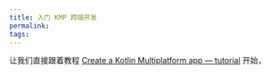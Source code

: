 ```yaml
---
title: 入门 KMP 跨端开发
permalink: 
tags:
---
```


让我们直接跟着教程 [Create a Kotlin Multiplatform app — tutorial](https://www.jetbrains.com/help/kotlin-multiplatform-dev/multiplatform-getting-started.html) 开始，